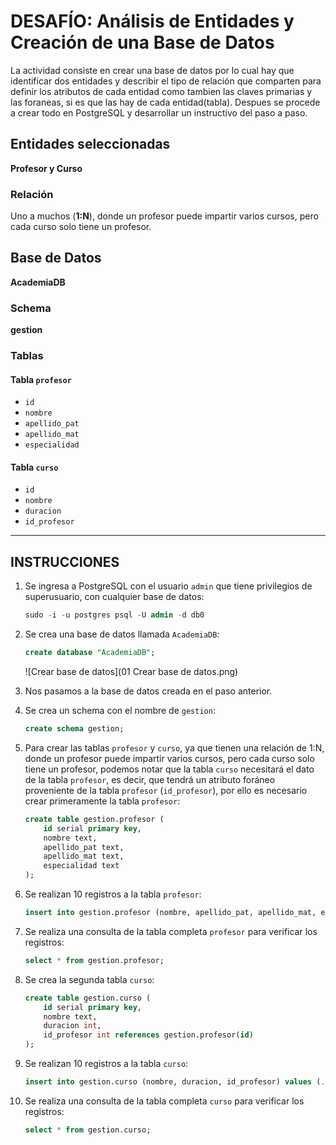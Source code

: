 # DESAFÍO: Análisis de Entidades y Creación de una Base de Datos

La actividad consiste en crear una base de datos por lo cual hay que identificar dos entidades y describir el tipo de relación que comparten para definir los atributos de cada entidad como tambien las claves primarias y las foraneas, si es que las hay de cada entidad(tabla). Despues se procede a crear todo en PostgreSQL y desarrollar un instructivo del paso a paso.

## Entidades seleccionadas
**Profesor y Curso**

### Relación
Uno a muchos (**1:N**), donde un profesor puede impartir varios cursos, pero cada curso solo tiene un profesor.

## Base de Datos
**AcademiaDB**

### Schema
**gestion**

### Tablas
#### Tabla `profesor`
- `id`
- `nombre`
- `apellido_pat`
- `apellido_mat`
- `especialidad`

#### Tabla `curso`
- `id`
- `nombre`
- `duracion`
- `id_profesor`

---

## INSTRUCCIONES

1. Se ingresa a PostgreSQL con el usuario `admin` que tiene privilegios de superusuario, con cualquier base de datos:
   ```sql
   sudo -i -u postgres psql -U admin -d db0
   ```

2. Se crea una base de datos llamada `AcademiaDB`:
   ```sql
   create database "AcademiaDB";
   ```
   ![Crear base de datos](01 Crear base de datos.png)

3. Nos pasamos a la base de datos creada en el paso anterior.

4. Se crea un schema con el nombre de `gestion`:
   ```sql
   create schema gestion;
   ```

5. Para crear las tablas `profesor` y `curso`, ya que tienen una relación de 1:N, donde un profesor puede impartir varios cursos, pero cada curso solo tiene un profesor, podemos notar que la tabla `curso` necesitará el dato de la tabla `profesor`, es decir, que tendrá un atributo foráneo proveniente de la tabla `profesor` (`id_profesor`), por ello es necesario crear primeramente la tabla `profesor`:
   ```sql
   create table gestion.profesor (
       id serial primary key, 
       nombre text, 
       apellido_pat text, 
       apellido_mat text, 
       especialidad text
   );
   ```

6. Se realizan 10 registros a la tabla `profesor`:
   ```sql
   insert into gestion.profesor (nombre, apellido_pat, apellido_mat, especialidad) values (...), ...;
   ```

7. Se realiza una consulta de la tabla completa `profesor` para verificar los registros:
   ```sql
   select * from gestion.profesor;
   ```

8. Se crea la segunda tabla `curso`:
   ```sql
   create table gestion.curso (
       id serial primary key, 
       nombre text, 
       duracion int, 
       id_profesor int references gestion.profesor(id)
   );
   ```

9. Se realizan 10 registros a la tabla `curso`:
   ```sql
   insert into gestion.curso (nombre, duracion, id_profesor) values (...), ...;
   ```

10. Se realiza una consulta de la tabla completa `curso` para verificar los registros:
    ```sql
    select * from gestion.curso;
    ```
